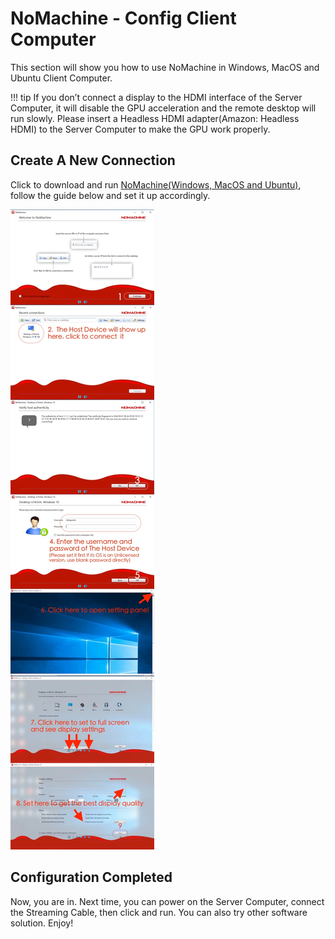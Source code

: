 # NoMachine - Config Client Computer

This section will show you how to use NoMachine in Windows, MacOS and Ubuntu Client Computer.

!!! tip
    If you don’t connect a display to the HDMI interface of the Server Computer, it will disable the GPU acceleration and the remote desktop will run slowly. Please insert a Headless HDMI adapter(Amazon: Headless HDMI) to the Server Computer to make the GPU work properly.


## Create A New Connection

Click to download and run [NoMachine(Windows, MacOS and Ubuntu)](https://www.nomachine.com/download), follow the guide below and set it up accordingly.

![NoMachine](../../assets/streaming_cable_resources/nomachine_setup.webp)


## Configuration Completed

Now, you are in. Next time, you can power on the Server Computer, connect the Streaming Cable, then click and run. You can also try other software solution. Enjoy!
